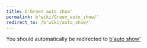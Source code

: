 ```yaml
---
title: b'Green auto show'
permalink: b'wiki/Green_auto_show/'
redirect_to: /b'wiki/auto_show/'
---
```


You should automatically be redirected to [b'auto show'](/b'wiki/auto_show/')

